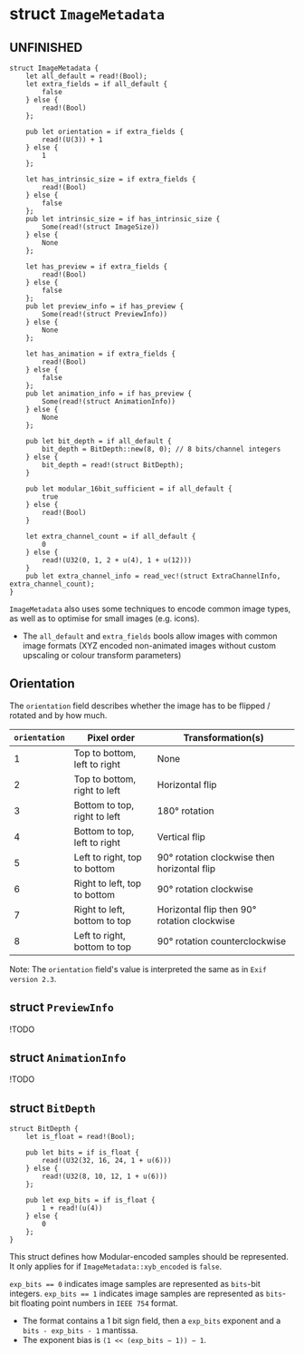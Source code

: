 # struct `ImageMetadata`

## UNFINISHED

```
struct ImageMetadata {
    let all_default = read!(Bool);
    let extra_fields = if all_default {
        false
    } else {
        read!(Bool)
    };

    pub let orientation = if extra_fields {
        read!(U(3)) + 1
    } else {
        1
    };

    let has_intrinsic_size = if extra_fields {
        read!(Bool)
    } else {
        false
    };
    pub let intrinsic_size = if has_intrinsic_size {
        Some(read!(struct ImageSize))
    } else {
        None
    };

    let has_preview = if extra_fields {
        read!(Bool)
    } else {
        false
    };
    pub let preview_info = if has_preview {
        Some(read!(struct PreviewInfo))
    } else {
        None
    };

    let has_animation = if extra_fields {
        read!(Bool)
    } else {
        false
    };
    pub let animation_info = if has_preview {
        Some(read!(struct AnimationInfo))
    } else {
        None
    };
    
    pub let bit_depth = if all_default {
        bit_depth = BitDepth::new(8, 0); // 8 bits/channel integers
    } else {
        bit_depth = read!(struct BitDepth);
    }

    pub let modular_16bit_sufficient = if all_default {
        true
    } else {
        read!(Bool)
    }

    let extra_channel_count = if all_default {
        0
    } else {
        read!(U32(0, 1, 2 + u(4), 1 + u(12)))
    }
    pub let extra_channel_info = read_vec!(struct ExtraChannelInfo, extra_channel_count);
}
```

`ImageMetadata` also uses some techniques to encode common image types, as well as to optimise for small images (e.g. icons).
- The `all_default` and `extra_fields` bools allow images with common image formats (XYZ encoded non-animated images without custom upscaling or colour transform parameters)

## Orientation

The `orientation` field describes whether the image has to be flipped / rotated and by how much.

`orientation`|Pixel order|Transformation(s)
---|---|---
1 | Top to bottom, left to right | None
2 | Top to bottom, right to left | Horizontal flip
3 | Bottom to top, right to left | 180° rotation
4 | Bottom to top, left to right | Vertical flip
5 | Left to right, top to bottom | 90° rotation clockwise then horizontal flip
6 | Right to left, top to bottom | 90° rotation clockwise
7 | Right to left, bottom to top | Horizontal flip then 90° rotation clockwise
8 | Left to right, bottom to top | 90° rotation counterclockwise

Note: The `orientation` field's value is interpreted the same as in `Exif version 2.3`.

## struct `PreviewInfo`

!TODO

## struct `AnimationInfo`

!TODO

## struct `BitDepth`

```
struct BitDepth {
    let is_float = read!(Bool);

    pub let bits = if is_float {
        read!(U32(32, 16, 24, 1 + u(6)))
    } else {
        read!(U32(8, 10, 12, 1 + u(6)))
    };

    pub let exp_bits = if is_float {
        1 + read!(u(4))
    } else {
        0
    };
}
```

This struct defines how Modular-encoded samples should be represented. It only applies for if `ImageMetadata::xyb_encoded` is `false`. 

`exp_bits == 0` indicates image samples are represented as `bits`-bit integers.
`exp_bits == 1` indicates image samples are represented as `bits`-bit floating point numbers in `IEEE 754` format.
 - The format contains a 1 bit sign field, then a `exp_bits` exponent and a `bits - exp_bits - 1` mantissa.
 - The exponent bias is `(1 << (exp_bits − 1)) − 1`.
